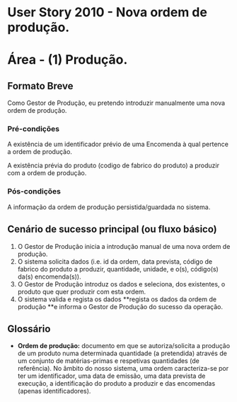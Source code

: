 # User Story 2010 - Nova ordem de produção.

# Área - (1) Produção.

## Formato Breve

Como Gestor de Produção, eu pretendo introduzir manualmente uma nova ordem de produção.

### Pré-condições

A existência de um identificador prévio de uma Encomenda à qual pertence a ordem de produção.

A existência prévia do produto (codigo de fabrico do produto) a produzir com a ordem de produção. 

### Pós-condições

A informação da ordem de produção persistida/guardada no sistema.

## Cenário de sucesso principal (ou fluxo básico)

1. O Gestor de Produção inicia a introdução manual de uma nova ordem de produção. 
2. O sistema solicita dados (i.e. id da ordem, data prevista, código de fabrico do produto a produzir, quantidade, unidade, e o(s), código(s) da(s) encomenda(s)).
3. O Gestor de Produção introduz os dados e seleciona, dos existentes, o produto que quer produzir com esta ordem.
4. O sistema valida e regista os dados  **regista os dados da ordem de produção **e informa o Gestor de Produção do sucesso da operação.



## Glossário

- **Ordem de produção:** documento em que se autoriza/solicita a produção de um produto numa determinada quantidade (a pretendida) através de um conjunto de matérias-primas e respetivas quantidades (de referência). No âmbito do nosso sistema, uma ordem caracteriza-se por ter um identificador, uma data de emissão, uma data prevista de execução, a identificação do produto a produzir e das encomendas (apenas identificadores).



